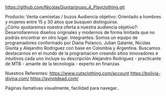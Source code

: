 https://github.com/NicolasGiunta/grupo_4_Playclothing.git

Producto: Venta camisetas / buzos
Audiencia objetivo: Orientado a hombres y mujeres entre 15 y 30 años que busquen distinguirse.  
¿Cómo ajustaremos nuestra oferta a nuestra audiencia objetivo?: Desarrollaremos diseños originales y modernos de forma limitada que no podrás encontrar en otro lugar. 
Integrantes:
Somos un equipo de programadores conformado por Diana Polanco, Julian Galante, Nicolas Giunta y Alejandro Rodriguez con base en Colombia y Argentina. Buscamos destacarnos en el mundo de la programacion creando sitios innovadores e intuitivos
cada uno incluye su descripción 
Alejandro Rodriguez - practicante de MTB - amante de la tecnologia - experto en finanzas

Nuestros Referentes:
https://www.cutsclothing.com/account
https://bolivia-divina.com/
https://aynotdead.com/

Páginas llamativas visualmente, facilidad para navegar..


